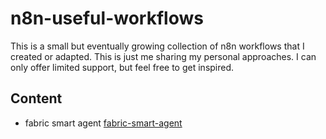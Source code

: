 # n8n-useful-workflows
This is a small but eventually growing collection of n8n workflows that I created or adapted. This is just me sharing my personal approaches. I can only offer limited support, but feel free to get inspired.


## Content

- fabric smart agent [fabric-smart-agent](./fabric-smart-agent/Readme.md)
